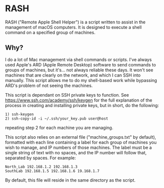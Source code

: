# RASH

RASH ("Remote Apple Shell Helper") is a script written to assist in the management of macOS computers. It is designed to execute a shell command on a specified group of machines.

## Why?

I do a lot of Mac management via shell commands or scripts. I've always used Apple's ARD (Apple Remote Desktop) software to send commands to groups of machines, but it's... not always reliable these days. It won't see machines that are clearly on the network, and which I can SSH into manually. This script allows me to do my shell-based work while bypassing ARD's problem of not seeing the machines.

This script is dependant on SSH private keys to function. See https://www.ssh.com/academy/ssh/keygen for the full explanation of the process in creating and installing private keys, but in short, do the following:

```
1) ssh-keygen
2) ssh-copy-id -i ~/.ssh/your_key.pub user@host
```

repeating step 2 for each machine you are managing.

This script also relies on an external file ("machine_groups.txt" by default), formatted with each line containing a label for each group of machines you wish to manage, and IP numbers of those machines. The label must be a single string of text with no spaces, and the IP number will follow that, separated by spaces. For example:

```
North_Lab 192.168.1.2 192.168.1.3
SouthLab 192.168.1.5 192.168.1.6 19.168.1.7
```
By default, this file will reside in the same directory as the script.
